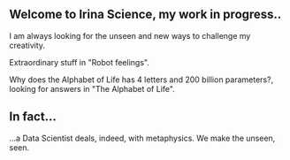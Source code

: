 ## Welcome to Irina Science, my work in progress..

I am always looking for the unseen and new ways to challenge my creativity.

Extraordinary stuff in "Robot feelings".

Why does the Alphabet of Life has 4 letters and 200 billion parameters?, looking for answers in "The Alphabet of Life".

## In fact...
...a Data Scientist deals, indeed, with metaphysics. We make the unseen, seen.
